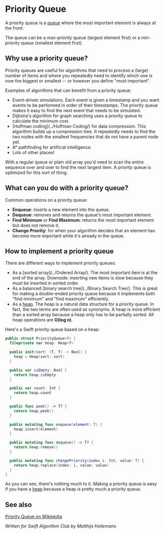 # Priority Queue

A priority queue is a [queue](../Queue/) where the most important element is always at the front.

The queue can be a *max-priority* queue (largest element first) or a *min-priority* queue (smallest element first).

## Why use a priority queue?

Priority queues are useful for algorithms that need to process a (large) number of items and where you repeatedly need to identify which one is now the biggest or smallest -- or however you define "most important".

Examples of algorithms that can benefit from a priority queue:

- Event-driven simulations. Each event is given a timestamp and you want events to be performed in order of their timestamps. The priority queue makes it easy to find the next event that needs to be simulated.
- Dijkstra's algorithm for graph searching uses a priority queue to calculate the minimum cost.
- [Huffman coding](../Huffman Coding/) for data compression. This algorithm builds up a compression tree. It repeatedly needs to find the two nodes with the smallest frequencies that do not have a parent node yet.
- A* pathfinding for artificial intelligence.
- Lots of other places!

With a regular queue or plain old array you'd need to scan the entire sequence over and over to find the next largest item. A priority queue is optimized for this sort of thing.

## What can you do with a priority queue?

Common operations on a priority queue:

- **Enqueue**: inserts a new element into the queue.
- **Dequeue**: removes and returns the queue's most important element.
- **Find Minimum** or **Find Maximum**: returns the most important element but does not remove it.
- **Change Priority**: for when your algorithm decides that an element has become more important while it's already in the queue.

## How to implement a priority queue

There are different ways to implement priority queues:

- As a [sorted array](../Ordered Array/). The most important item is at the end of the array. Downside: inserting new items is slow because they must be inserted in sorted order.
- As a balanced [binary search tree](../Binary Search Tree/). This is great for making a double-ended priority queue because it implements both "find minimum" and "find maximum" efficiently.
- As a [heap](../Heap/). The heap is a natural data structure for a priority queue. In fact, the two terms are often used as synonyms. A heap is more efficient than a sorted array because a heap only has to be partially sorted. All heap operations are **O(log n)**.

Here's a Swift priority queue based on a heap:

```swift
public struct PriorityQueue<T> {
  fileprivate var heap: Heap<T>

  public init(sort: (T, T) -> Bool) {
    heap = Heap(sort: sort)
  }

  public var isEmpty: Bool {
    return heap.isEmpty
  }

  public var count: Int {
    return heap.count
  }

  public func peek() -> T? {
    return heap.peek()
  }

  public mutating func enqueue(element: T) {
    heap.insert(element)
  }

  public mutating func dequeue() -> T? {
    return heap.remove()
  }

  public mutating func changePriority(index i: Int, value: T) {
    return heap.replace(index: i, value: value)
  }
}
```

As you can see, there's nothing much to it. Making a priority queue is easy if you have a [heap](../Heap/) because a heap *is* pretty much a priority queue.

## See also

[Priority Queue on Wikipedia](https://en.wikipedia.org/wiki/Priority_queue)

*Written for Swift Algorithm Club by Matthijs Hollemans*
